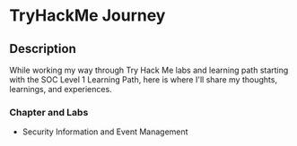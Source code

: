 <h1>TryHackMe Journey</h1>

<h2>Description</h2>

While working my way through Try Hack Me labs and learning path starting with the SOC Level 1 Learning Path, here is where I'll share my thoughts, learnings, and experiences.

<h3>Chapter and Labs</h3>

  - Security Information and Event Management
